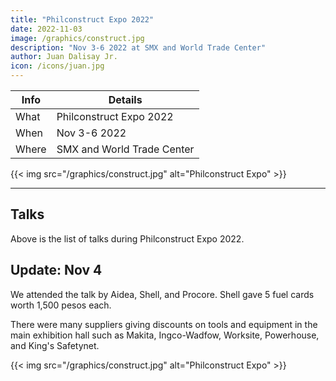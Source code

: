 ```yaml
---
title: "Philconstruct Expo 2022"
date: 2022-11-03
image: /graphics/construct.jpg
description: "Nov 3-6 2022 at SMX and World Trade Center"
author: Juan Dalisay Jr.
icon: /icons/juan.jpg
---
```



Info | Details 
--- | ---
What | Philconstruct Expo 2022
When | Nov 3-6 2022
Where | SMX and World Trade Center

{{< img src="/graphics/construct.jpg" alt="Philconstruct Expo" >}}

---


## Talks 

Above is the list of talks during Philconstruct Expo 2022.


## Update: Nov 4

We attended the talk by Aidea, Shell, and Procore. Shell gave 5 fuel cards worth 1,500 pesos each. 

There were many suppliers giving discounts on tools and equipment in the main exhibition hall such as Makita, Ingco-Wadfow, Worksite, Powerhouse, and King's Safetynet.



{{< img src="/graphics/construct.jpg" alt="Philconstruct Expo" >}}